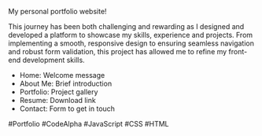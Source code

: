 My personal portfolio website! 

This journey has been both challenging and rewarding as I designed and developed a platform to showcase my skills, experience and projects. From implementing a smooth, responsive design to ensuring seamless navigation and robust form validation, this project has allowed me to refine my front-end development skills.

- Home: Welcome message
- About Me: Brief introduction
- Portfolio: Project gallery
- Resume: Download link
- Contact: Form to get in touch

#Portfolio #CodeAlpha #JavaScript #CSS #HTML 

